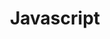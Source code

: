 ---
layout: tag-list
type: tag
title: Javascript
slug: Javascript
category: dev
sidebar: true
order: 1
description: >
   dev javascript
published: false
---